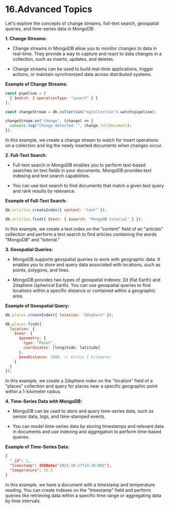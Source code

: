 # 16.Advanced Topics

Let's explore the concepts of change streams, full-text search, geospatial queries, and time-series data in MongoDB:

**1. Change Streams:**

- Change streams in MongoDB allow you to monitor changes to data in real-time. They provide a way to capture and react to data changes in a collection, such as inserts, updates, and deletes.

- Change streams can be used to build real-time applications, trigger actions, or maintain synchronized data across distributed systems.

**Example of Change Streams:**

```javascript
const pipeline = [
  { $match: { operationType: "insert" } }
];

const changeStream = db.collection("myCollection").watch(pipeline);

changeStream.on("change", (change) => {
  console.log("Change detected: ", change.fullDocument);
});
```

In this example, we create a change stream to watch for insert operations on a collection and log the newly inserted documents when changes occur.

**2. Full-Text Search:**

- Full-text search in MongoDB enables you to perform text-based searches on text fields in your documents. MongoDB provides text indexing and text search capabilities.

- You can use text search to find documents that match a given text query and rank results by relevance.

**Example of Full-Text Search:**

```javascript
db.articles.createIndex({ content: "text" });

db.articles.find({ $text: { $search: "MongoDB tutorial" } });
```

In this example, we create a text index on the "content" field of an "articles" collection and perform a text search to find articles containing the words "MongoDB" and "tutorial."

**3. Geospatial Queries:**

- MongoDB supports geospatial queries to work with geographic data. It enables you to store and query data associated with locations, such as points, polygons, and lines.

- MongoDB provides two types of geospatial indexes: 2d (flat Earth) and 2dsphere (spherical Earth). You can use geospatial queries to find locations within a specific distance or contained within a geographic area.

**Example of Geospatial Query:**

```javascript
db.places.createIndex({ location: "2dsphere" });

db.places.find({
  location: {
    $near: {
      $geometry: {
        type: "Point",
        coordinates: [longitude, latitude]
      },
      $maxDistance: 1000  // Within 1 kilometer
    }
  }
});
```

In this example, we create a 2dsphere index on the "location" field of a "places" collection and query for places near a specific geographic point within a 1-kilometer radius.

**4. Time-Series Data with MongoDB:**

- MongoDB can be used to store and query time-series data, such as sensor data, logs, and time-stamped events.

- You can model time-series data by storing timestamps and relevant data in documents and use indexing and aggregation to perform time-based queries.

**Example of Time-Series Data:**

```json
{
  "_id": 1,
  "timestamp": ISODate("2023-10-17T14:30:00Z"),
  "temperature": 25.5
}
```

In this example, we have a document with a timestamp and temperature reading. You can create indexes on the "timestamp" field and perform queries like retrieving data within a specific time range or aggregating data by time intervals.
